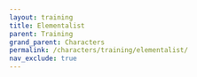 ```yaml
---
layout: training
title: Elementalist
parent: Training
grand_parent: Characters
permalink: /characters/training/elementalist/
nav_exclude: true
---
```

